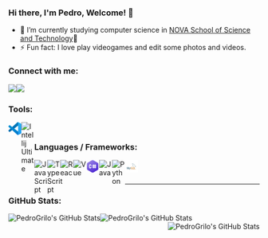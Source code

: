 ### Hi there, I'm Pedro, Welcome! 👋

- 🌱 I’m currently studying computer science in <a href="https://www.fct.unl.pt">NOVA School of Science and Technology</a>🤣
- ⚡ Fun fact: I love play videogames and edit some photos and videos.

### Connect with me:

[<img align="left"  src="https://img.shields.io/badge/YouTube-FF0000?style=for-the-badge&logo=youtube&logoColor=white" />][youtube]
[<img align="left"   src="https://img.shields.io/badge/LinkedIn-0077B5?style=for-the-badge&logo=linkedin&logoColor=white" />][linkedin]

<br/>

### Tools:

<img align="left" alt="Visual Studio Code" width="26px" src="https://raw.githubusercontent.com/github/explore/80688e429a7d4ef2fca1e82350fe8e3517d3494d/topics/visual-studio-code/visual-studio-code.png" />
<img align="left" alt="Intellij Ultimate" width="26px" src="https://img.icons8.com/color/48/000000/intellij-idea.png" />

<br/>


### Languages / Frameworks:

<img align="left" alt="JavaScript" width="26px"  src="https://raw.githubusercontent.com/yurijserrano/Github-Profile-Readme-Logos/master/programming%20languages/javascript.svg"/>
<img align="left" alt="TypeScript" width="26px"  src="https://raw.githubusercontent.com/yurijserrano/Github-Profile-Readme-Logos/master/programming%20languages/typescript.svg"/>
<img align="left" alt="React" width="26px"  src="https://upload.wikimedia.org/wikipedia/commons/a/a7/React-icon.svg"/>
<img align="left" alt="Vue" width="26px"  src="https://upload.wikimedia.org/wikipedia/commons/f/f1/Vue.png"/>

<img align="left" alt="C#" width="26px" src="https://raw.githubusercontent.com/github/explore/80688e429a7d4ef2fca1e82350fe8e3517d3494d/topics/csharp/csharp.png" />
<img align="left" alt="Java" width="26px" src="https://img.icons8.com/color/48/000000/java-coffee-cup-logo.png" />
<img align="left" alt="Python" width="26px" src="https://img.icons8.com/color/48/000000/python.png"/>
<img align="left" alt="MySQL" width="26px" src="https://raw.githubusercontent.com/github/explore/80688e429a7d4ef2fca1e82350fe8e3517d3494d/topics/mysql/mysql.png" />

<br />
<br />

---


### GitHub Stats:

 <img align="left" alt="PedroGrilo's GitHub Stats" src="https://hits.seeyoufarm.com/api/count/incr/badge.svg?url=https%3A%2F%2Fgithub.com%2FPedroGrilo1212%2Fhit-counter" />

  <img align="left" alt="PedroGrilo's GitHub Stats" src="https://github-readme-stats.vercel.app/api?username=PedroGrilo&show_icons=true&hide_border=true" />

  <img align="right" alt="PedroGrilo's GitHub Stats" src="https://github-readme-stats.vercel.app/api/top-langs/?username=pedrogrilo&layout=compact&langs_count=12&hide=HLSL,ShaderLab,ASP&hide_border=true" />


[youtube]: https://www.youtube.com/user/ohsekkicas
[instagram]: https://www.instagram.com/pgriloo/
[linkedin]: https://www.linkedin.com/in/pedrorxpgrilo/
